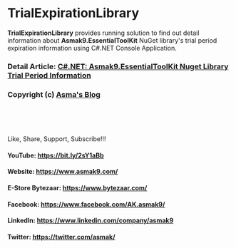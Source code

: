 # TrialExpirationLibrary
**TrialExpirationLibrary** provides running solution to find out detail information about **Asmak9.EssentialToolKit** NuGet library's trial period expiration information using C#.NET Console Application.

### Detail Article: [C#.NET: Asmak9.EssentialToolKit Nuget Library Trial Period Information](https://bit.ly/3iwLrQO)

### Copyright (c) [Asma's Blog](https://www.asmak9.com/)

<br/>
<br/>
<br/>

Like, Share, Support, Subscribe!!!

#### YouTube: https://bit.ly/2sY1aBb 

#### Website: https://www.asmak9.com/

#### E-Store Bytezaar: https://www.bytezaar.com/

#### Facebook: https://www.facebook.com/AK.asmak9/

#### LinkedIn: https://www.linkedin.com/company/asmak9

#### Twitter: https://twitter.com/asmak/
